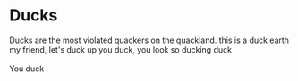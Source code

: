 # Ducks
Ducks are the most violated quackers on the quackland. this is a duck earth my friend, let's duck up you duck, you look so ducking duck
<br>
<br>You duck
